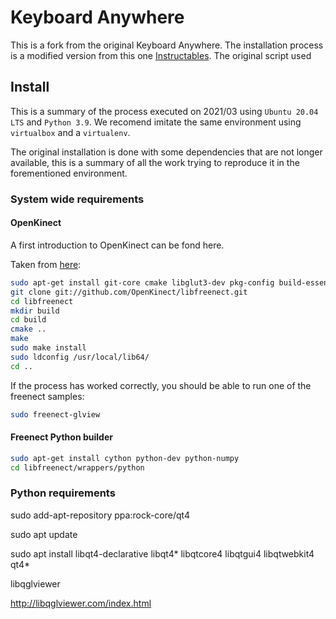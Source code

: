 # Keyboard Anywhere


This is a fork from the original Keyboard Anywhere. The installation process is a modified version from this one [Instructables](https://www.instructables.com/Invisible-Piano/). The original script used 


## Install

This is a summary of the process executed on 2021/03 using `Ubuntu 20.04 LTS`  and `Python 3.9`. We recomend imitate the same environment using `virtualbox` and a `virtualenv`.


The original installation is done with some dependencies that are not longer available, this is a summary of all the work trying to reproduce it in the forementioned environment.

### System wide requirements

#### OpenKinect

A first introduction to OpenKinect can be fond here. 

Taken from [here](https://openkinect.org/wiki/Getting_Started#Ubuntu_Manual_Install):

```bash
sudo apt-get install git-core cmake libglut3-dev pkg-config build-essential libxmu-dev libxi-dev libusb-1.0-0-dev
git clone git://github.com/OpenKinect/libfreenect.git
cd libfreenect
mkdir build
cd build
cmake ..
make
sudo make install
sudo ldconfig /usr/local/lib64/
cd ..
```

If the process has worked correctly, you should be able to run one of the freenect samples:

```bash
sudo freenect-glview
```

#### Freenect Python builder


```bash
sudo apt-get install cython python-dev python-numpy
cd libfreenect/wrappers/python
```


### Python requirements


sudo add-apt-repository ppa:rock-core/qt4

sudo apt update

sudo apt install libqt4-declarative libqt4* libqtcore4 libqtgui4 libqtwebkit4 qt4*


libqglviewer

http://libqglviewer.com/index.html